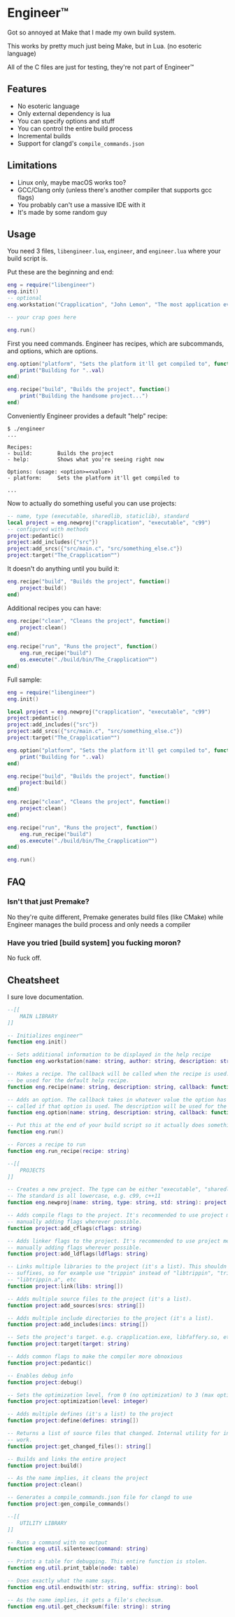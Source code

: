 # Engineer™

Got so annoyed at Make that I made my own build system.

This works by pretty much just being Make, but in Lua. (no esoteric language)

All of the C files are just for testing, they're not part of Engineer™

## Features

- No esoteric language
- Only external dependency is lua
- You can specify options and stuff
- You can control the entire build process
- Incremental builds
- Support for clangd's `compile_commands.json`

## Limitations

- Linux only, maybe macOS works too?
- GCC/Clang only (unless there's another compiler that supports gcc flags)
- You probably can't use a massive IDE with it
- It's made by some random guy

## Usage

You need 3 files, `libengineer.lua`, `engineer`, and `engineer.lua` where your build script is.

Put these are the beginning and end:

```lua
eng = require("libengineer")
eng.init()
-- optional
eng.workstation("Crapplication", "John Lemon", "The most application ever.")

-- your crap goes here

eng.run()
```

First you need commands. Engineer has recipes, which are subcommands, and options, which are options.

```lua
eng.option("platform", "Sets the platform it'll get compiled to", function(val)
    print("Building for "..val)
end)

eng.recipe("build", "Builds the project", function()
    print("Building the handsome project...")
end)
```

Conveniently Engineer provides a default "help" recipe:

```plaintext
$ ./engineer
...

Recipes:
- build:        Builds the project
- help:         Shows what you're seeing right now

Options: (usage: <option>=<value>)
- platform:     Sets the platform it'll get compiled to

...
```

Now to actually do something useful you can use projects:

```lua
-- name, type (executable, sharedlib, staticlib), standard
local project = eng.newproj("crapplication", "executable", "c99")
-- configured with methods
project:pedantic()
project:add_includes({"src"})
project:add_srcs({"src/main.c", "src/something_else.c"})
project:target("The_Crapplication™")
```

It doesn't do anything until you build it:

```lua
eng.recipe("build", "Builds the project", function()
    project:build()
end)
```

Additional recipes you can have:

```lua
eng.recipe("clean", "Cleans the project", function()
    project:clean()
end)

eng.recipe("run", "Runs the project", function()
    eng.run_recipe("build")
    os.execute("./build/bin/The_Crapplication™")
end)
```

Full sample:

```lua
eng = require("libengineer")
eng.init()

local project = eng.newproj("crapplication", "executable", "c99")
project:pedantic()
project:add_includes({"src"})
project:add_srcs({"src/main.c", "src/something_else.c"})
project:target("The_Crapplication™")

eng.option("platform", "Sets the platform it'll get compiled to", function(val)
    print("Building for "..val)
end)

eng.recipe("build", "Builds the project", function()
    project:build()
end)

eng.recipe("clean", "Cleans the project", function()
    project:clean()
end)

eng.recipe("run", "Runs the project", function()
    eng.run_recipe("build")
    os.execute("./build/bin/The_Crapplication™")
end)

eng.run()
```

## FAQ

### Isn't that just Premake?

No they're quite different, Premake generates build files (like CMake) while Engineer manages the build process
and only needs a compiler

### Have you tried \[build system] you fucking moron?

No fuck off.

## Cheatsheet

I sure love documentation.

```lua
--[[
    MAIN LIBRARY
]]

-- Initializes engineer™
function eng.init()

-- Sets additional information to be displayed in the help recipe
function eng.workstation(name: string, author: string, description: string)

-- Makes a recipe. The callback will be called when the recipe is used. The description will
-- be used for the default help recipe.
function eng.recipe(name: string, description: string, callback: function)

-- Adds an option. The callback takes in whatever value the option has (string), and is only
-- called if that option is used. The description will be used for the default help recipe.
function eng.option(name: string, description: string, callback: function)

-- Put this at the end of your build script so it actually does something
function eng.run()

-- Forces a recipe to run
function eng.run_recipe(recipe: string)

--[[
    PROJECTS
]]

-- Creates a new project. The type can be either "executable", "sharedlib", or "staticlib".
-- The standard is all lowercase, e.g. c99, c++11
function eng.newproj(name: string, type: string, std: string): project

-- Adds compile flags to the project. It's recommended to use project methods instead of
-- manually adding flags wherever possible.
function project:add_cflags(cflags: string)

-- Adds linker flags to the project. It's recommended to use project methods instead of
-- manually adding flags wherever possible.
function project:add_ldflags(ldflags: string)

-- Links multiple libraries to the project (it's a list). This shouldn't have any prefixes/
-- suffixes, so for example use "trippin" instead of "libtrippin", "trippin.dll",
-- "libtrippin.a", etc
function project:link(libs: string[])

-- Adds multiple source files to the project (it's a list).
function project:add_sources(srcs: string[])

-- Adds multiple include directories to the project (it's a list).
function project:add_includes(incs: string[])

-- Sets the project's target. e.g. crapplication.exe, libfaffery.so, etc
function project:target(target: string)

-- Adds common flags to make the compiler more obnoxious
function project:pedantic()

-- Enables debug info
function project:debug()

-- Sets the optimization level, from 0 (no optimization) to 3 (max optimization)
function project:optimization(level: integer)

-- Adds multiple defines (it's a list) to the project
function project:define(defines: string[])

-- Returns a list of source files that changed. Internal utility for incremental builds to
-- work.
function project:get_changed_files(): string[]

-- Builds and links the entire project
function project:build()

-- As the name implies, it cleans the project
function project:clean()

-- Generates a compile_commands.json file for clangd to use
function project:gen_compile_commands()

--[[
    UTILITY LIBRARY
]]

-- Runs a command with no output
function eng.util.silentexec(command: string)

-- Prints a table for debugging. This entire function is stolen.
function eng.util.print_table(node: table)

-- Does exactly what the name says.
function eng.util.endswith(str: string, suffix: string): bool

-- As the name implies, it gets a file's checksum.
function eng.util.get_checksum(file: string): string
```
